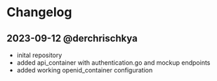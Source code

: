 # Changelog
## 2023-09-12 @derchrischkya
- inital repository
- added api_container with authentication.go and mockup endpoints
- added working openid_container configuration
